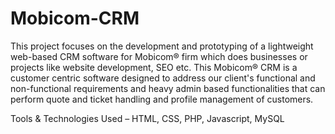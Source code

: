 # Mobicom-CRM
This project focuses on the development and prototyping of a lightweight web-based CRM software for Mobicom® firm which does businesses or projects like website development, SEO etc. This Mobicom® CRM is a customer centric software designed to address our client's functional and non-functional requirements and heavy admin based functionalities that can perform quote and ticket handling and profile management of customers.  

Tools &amp; Technologies Used – HTML, CSS, PHP, Javascript, MySQL

